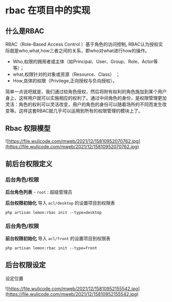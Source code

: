 # rbac 在项目中的实现

## 什么是RBAC

RBAC（Role-Based Access Control ）基于角色的访问控制, RBAC认为授权实际就是who,what,how三者之间的关系，即who对what进行how的操作。

- Who,权限的拥用者或主体（如Principal、User、Group、Role、Actor等等）；
- what,权限针对的对象或资源（Resource、Class） ；
- How,具体的权限（Privilege,正向授权与负向授权）。

简单一点说吧就是，我们通过给角色授权，然后将附有权利的角色施加到某个用户身上，这样用户就可以实施相应的权利了。通过中间角色的身份，是权限管理更加灵活：角色的权利可以灵活改变，用户的角色的身份可以随着场所的不同而发生改变等。这样这套RBAC就几乎可以运用到所有的权限管理的模块上了。

## Rbac 权限模型

![https://file.wulicode.com/mweb/2021/12/15810952070762.jpg](https://file.wulicode.com/mweb/2021/12/15810952070762.jpg)

## 前后台权限定义

### 后台角色/权限

**后台角色列表** - `root` : 超级管理员

**后台权限初始化** 导入 `acl/desktop` 的设置项目到权限表

```
php artisan lemon:rbac init --type=desktop
```

### 后台角色/权限

**前台权限初始化** 导入 `acl/front` 的设置项目到权限表

```
php artisan lemon:rbac init --type=front
```

## 后台权限设定

设定位置

![https://file.wulicode.com/mweb/2021/12/15810952155542.jpg](https://file.wulicode.com/mweb/2021/12/15810952155542.jpg)
